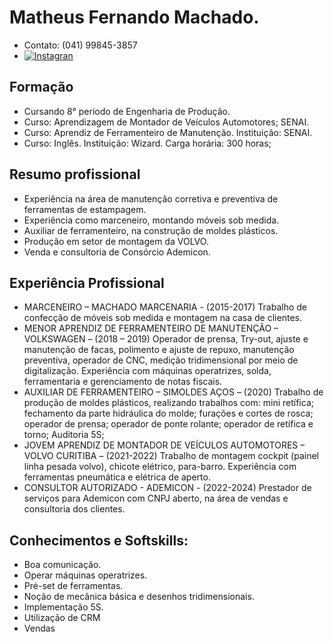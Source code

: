 # Matheus Fernando Machado. 
- Contato: (041) 99845-3857
- [![Instagran](https://img.shields.io/badge/Instagram-E4405F?style=for-the-badge&logo=instagram&logoColor=white)](https://www.instagram.com/math__machado/) 

## Formação
- Cursando 8° período de Engenharia de Produção.
- Curso: Aprendizagem de Montador de Veículos Automotores; SENAI. 
- Curso: Aprendiz de Ferramenteiro de Manutenção. Instituição: SENAI.
- Curso: Inglês. Instituição: Wizard. Carga horária: 300 horas;

## Resumo profissional
- Experiência na área de manutenção corretiva e preventiva de ferramentas de estampagem.
- Experiência como marceneiro, montando móveis sob medida.
- Auxiliar de ferramenteiro, na construção de moldes plásticos.
- Produção em setor de montagem da VOLVO.
- Venda e consultoria de Consórcio Ademicon. 

## Experiência Profissional 
- MARCENEIRO – MACHADO MARCENARIA - (2015-2017) 
Trabalho de confecção de móveis sob medida e montagem na casa de clientes.
- MENOR APRENDIZ DE FERRAMENTEIRO DE MANUTENÇÃO – VOLKSWAGEN – (2018 – 2019)
Operador de prensa, Try-out, ajuste e manutenção de facas, polimento e ajuste de repuxo, manutenção preventiva, operador de CNC, medição tridimensional por meio de digitalização. Experiência com máquinas operatrizes, solda, ferramentaria e gerenciamento de notas fiscais.
- AUXILIAR DE FERRAMENTEIRO – SIMOLDES AÇOS – (2020)
Trabalho de produção de moldes plásticos, realizando trabalhos com: mini retífica; fechamento da parte hidráulica do molde; furações e cortes de rosca; operador de prensa; operador de ponte rolante; operador de retífica e torno; Auditoria 5S; 
- JOVEM APRENDIZ DE MONTADOR DE VEÍCULOS AUTOMOTORES – VOLVO CURITIBA – (2021-2022) 
Trabalho de montagem cockpit (painel linha pesada volvo), chicote elétrico, para-barro. Experiência com ferramentas pneumática e elétrica de aperto.
- CONSULTOR AUTORIZADO - ADEMICON - (2022-2024)
Prestador de serviços para Ademicon com CNPJ aberto, na área de vendas e consultoria dos clientes.

## Conhecimentos e Softskills:
- Boa comunicação.
- Operar máquinas operatrizes.
- Pré-set de ferramentas.
- Noção de mecânica básica e desenhos tridimensionais.
- Implementação 5S.
- Utilização de CRM 
- Vendas
<!---
MathPolar/MathPolar is a ✨ special ✨ repository because its `README.md` (this file) appears on your GitHub profile.
You can click the Preview link to take a look at your changes.
--->

